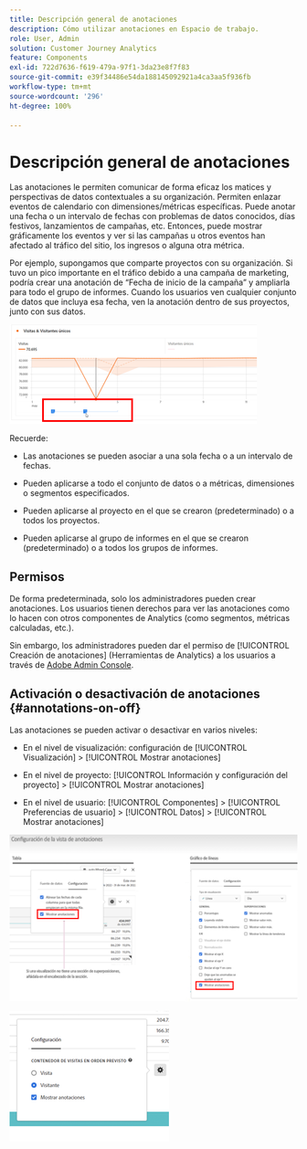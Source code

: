 ```yaml
---
title: Descripción general de anotaciones
description: Cómo utilizar anotaciones en Espacio de trabajo.
role: User, Admin
solution: Customer Journey Analytics
feature: Components
exl-id: 722d7636-f619-479a-97f1-3da23e8f7f83
source-git-commit: e39f34486e54da188145092921a4ca3aa5f936fb
workflow-type: tm+mt
source-wordcount: '296'
ht-degree: 100%

---
```


# Descripción general de anotaciones

Las anotaciones le permiten comunicar de forma eficaz los matices y perspectivas de datos contextuales a su organización. Permiten enlazar eventos de calendario con dimensiones/métricas específicas. Puede anotar una fecha o un intervalo de fechas con problemas de datos conocidos, días festivos, lanzamientos de campañas, etc. Entonces, puede mostrar gráficamente los eventos y ver si las campañas u otros eventos han afectado al tráfico del sitio, los ingresos o alguna otra métrica.

Por ejemplo, supongamos que comparte proyectos con su organización. Si tuvo un pico importante en el tráfico debido a una campaña de marketing, podría crear una anotación de “Fecha de inicio de la campaña” y ampliarla para todo el grupo de informes. Cuando los usuarios ven cualquier conjunto de datos que incluya esa fecha, ven la anotación dentro de sus proyectos, junto con sus datos.

![](assets/multi-day.png)

Recuerde:

* Las anotaciones se pueden asociar a una sola fecha o a un intervalo de fechas.

* Pueden aplicarse a todo el conjunto de datos o a métricas, dimensiones o segmentos especificados.

* Pueden aplicarse al proyecto en el que se crearon (predeterminado) o a todos los proyectos.

* Pueden aplicarse al grupo de informes en el que se crearon (predeterminado) o a todos los grupos de informes.

## Permisos

De forma predeterminada, solo los administradores pueden crear anotaciones. Los usuarios tienen derechos para ver las anotaciones como lo hacen con otros componentes de Analytics (como segmentos, métricas calculadas, etc.).

Sin embargo, los administradores pueden dar el permiso de [!UICONTROL Creación de anotaciones] (Herramientas de Analytics) a los usuarios a través de [Adobe Admin Console](https://experienceleague.adobe.com/docs/analytics/admin/admin-console/permissions/analytics-tools.html?lang=es).

## Activación o desactivación de anotaciones {#annotations-on-off}

Las anotaciones se pueden activar o desactivar en varios niveles:

* En el nivel de visualización: configuración de [!UICONTROL Visualización] > [!UICONTROL Mostrar anotaciones]

* En el nivel de proyecto: [!UICONTROL Información y configuración del proyecto] > [!UICONTROL Mostrar anotaciones]

* En el nivel de usuario: [!UICONTROL Componentes] > [!UICONTROL Preferencias de usuario] > [!UICONTROL Datos] > [!UICONTROL Mostrar anotaciones]

![](assets/show-ann.png)

![](assets/show-ann2.png)
